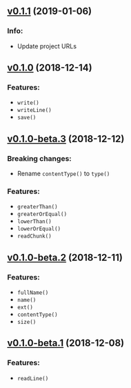 ## [v0.1.1](https://github.com/logiqsystem/inoutjs/releases/tag/v0.1.1) (2019-01-06)
### Info:
- Update project URLs

## [v0.1.0](https://github.com/logiqsystem/inoutjs/releases/tag/v0.1.0) (2018-12-14)
### Features:
- `write()`
- `writeLine()`
- `save()`

## [v0.1.0-beta.3](https://github.com/logiqsystem/inoutjs/releases/tag/v0.1.0-beta.3) (2018-12-12)
### Breaking changes:
- Rename `contentType()` to `type()`
### Features:
- `greaterThan()`
- `greaterOrEqual()`
- `lowerThan()`
- `lowerOrEqual()`
- `readChunk()`

## [v0.1.0-beta.2](https://github.com/logiqsystem/inoutjs/releases/tag/v0.1.0-beta.2) (2018-12-11)
### Features:
- `fullName()`
- `name()`
- `ext()`
- `contentType()`
- `size()`

## [v0.1.0-beta.1](https://github.com/logiqsystem/inoutjs/releases/tag/v0.1.0-beta.1) (2018-12-08)
### Features:
- `readLine()`
